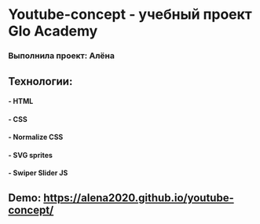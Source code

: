 # Youtube-concept - yчебный проект Glo Academy 
### Выполнила проект: Алёна

## Технологии:
#### - HTML
#### - CSS 
#### - Normalize CSS
#### - SVG sprites
#### - Swiper Slider JS

## Demo: https://alena2020.github.io/youtube-concept/
